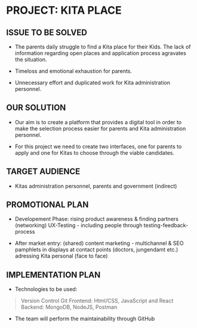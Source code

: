 # PROJECT: KITA PLACE

## ISSUE TO BE SOLVED

- The parents daily struggle to find a Kita place for their Kids. The lack of information regarding open places and application process agravates the situation.

- Timeloss and emotional exhaustion for parents.
- Unnecessary effort and duplicated work for Kita administration personnel.


## OUR SOLUTION

- Our aim is to create a platform that provides a digital tool in order to make the selection process easier for parents and Kita administration personnel.

- For this project we need to create two interfaces, one for parents to apply and one for Kitas to choose through the viable candidates.

## TARGET AUDIENCE

- Kitas administration personnel, parents and government (indirect)

## PROMOTIONAL PLAN

- Developement Phase:
rising product awareness & finding partners (networking)
UX-Testing - including people through testing-feedback-process

- After market entry:
(shared) content marketing - multichannel & SEO
pamphlets in displays at contact points (doctors, jungendamt etc.)
adressing Kita personal (face to face)

## IMPLEMENTATION PLAN

- Technologies to be used:
> Version Control Git
> Frontend: Html/CSS, JavaScript and React
> Backend: MongoDB,  NodeJS, Postman

- The team will perform the maintainability through GitHub



